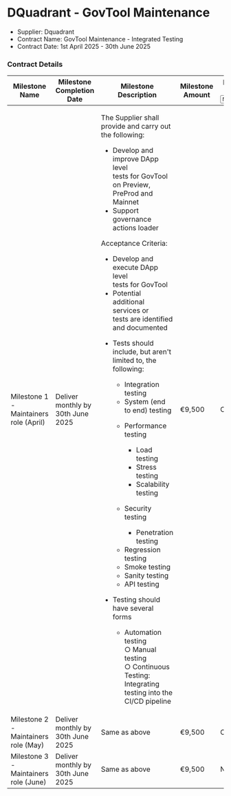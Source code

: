 # DQuadrant - GovTool Maintenance

* Supplier: Dquadrant
* Contract Name: GovTool Maintenance - Integrated Testing
* Contract Date: 1st April 2025 - 30th June 2025

### Contract Details

<table data-full-width="true"><thead><tr><th width="153.11114501953125">Milestone Name</th><th width="161">Milestone Completion Date</th><th width="394.4444580078125">Milestone Description</th><th>Milestone Amount</th><th width="162.5555419921875">Milestone Status<select><option value="tuQZQU0qZdoU" label="Not Started" color="blue"></option><option value="egD9AGmh1U3S" label="On Track" color="blue"></option><option value="Re3cd2eP2WaH" label="Complete" color="blue"></option><option value="bEAnsa2nIuMk" label="Delayed" color="blue"></option></select></th><th>Milestone Acceptance Form</th></tr></thead><tbody><tr><td>Milestone 1 - Maintainers role (April)</td><td>Deliver monthly by 30th June 2025</td><td><p>The Supplier shall provide and carry out<br>the following:</p><p></p><ul><li>Develop and improve DApp level<br>tests for GovTool on Preview,<br>PreProd and Mainnet</li><li>Support governance actions loader </li></ul><p>Acceptance Criteria:</p><ul><li>Develop and execute DApp level<br>tests for GovTool</li><li>Potential additional services or<br>tests are identified and documented</li><li><p>Tests should include, but aren't<br>limited to, the following:</p><ul><li>Integration testing</li><li>System (end to end) testing</li><li><p>Performance testing</p><ul><li>Load testing</li><li>Stress testing</li><li>Scalability testing</li></ul></li><li><p>Security testing</p><ul><li>Penetration testing</li></ul></li><li>Regression testing</li><li>Smoke testing</li><li>Sanity testing</li><li>API testing</li></ul></li><li><p>Testing should have several<br>forms</p><ul><li>Automation testing<br>○ Manual testing<br>○ Continuous Testing: Integrating <br>testing into the CI/CD pipeline</li></ul></li></ul></td><td>€9,500</td><td><span data-option="Re3cd2eP2WaH">Complete</span></td><td><a href="https://drive.google.com/file/d/1maaYUR938oMcDcmVkcU9WfH6ZQxqSm2J/view?usp=drive_link">https://drive.google.com/file/d/1maaYUR938oMcDcmVkcU9WfH6ZQxqSm2J/view?usp=drive_link</a></td></tr><tr><td>Milestone 2 - Maintainers role (May)</td><td>Deliver monthly by 30th June 2025</td><td>Same as above</td><td>€9,500</td><td><span data-option="egD9AGmh1U3S">On Track</span></td><td></td></tr><tr><td>Milestone 3 - Maintainers role (June)</td><td>Deliver monthly by 30th June 2025</td><td>Same as above</td><td>€9,500</td><td><span data-option="tuQZQU0qZdoU">Not Started</span></td><td></td></tr></tbody></table>
